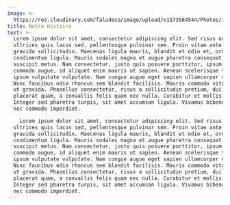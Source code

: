 ```yaml
---
image: >-
  https://res.cloudinary.com/faludeco/image/upload/v1573584544/Photos/img635_mipix5.jpg
title: Notre Histoire
text: >-
  Lorem ipsum dolor sit amet, consectetur adipiscing elit. Sed risus orci,
  ultrices quis lacus sed, pellentesque pulvinar sem. Proin vitae ante et justo
  gravida sollicitudin. Maecenas ligula mauris, blandit et odio et, ornare
  condimentum ligula. Mauris sodales magna et augue pharetra consequat. Donec in
  suscipit metus. Nam consectetur, justo quis posuere porttitor, ipsum erat
  commodo augue, id aliquet enim mauris ut sapien. Aenean scelerisque turpis non
  ipsum vulputate vulputate. Nam congue augue eget sapien ullamcorper viverra.
  Nunc faucibus odio rhoncus sem blandit facilisis. Mauris commodo vitae sapien
  ut gravida. Phasellus consectetur, risus a sollicitudin pretium, dui risus
  placerat quam, a convallis felis quam nec nulla. Curabitur et mollis purus.
  Integer sed pharetra turpis, sit amet accumsan ligula. Vivamus bibendum ligula
  nec commodo imperdiet.

    Lorem ipsum dolor sit amet, consectetur adipiscing elit. Sed risus orci,
  ultrices quis lacus sed, pellentesque pulvinar sem. Proin vitae ante et justo
  gravida sollicitudin. Maecenas ligula mauris, blandit et odio et, ornare
  condimentum ligula. Mauris sodales magna et augue pharetra consequat. Donec in
  suscipit metus. Nam consectetur, justo quis posuere porttitor, ipsum erat
  commodo augue, id aliquet enim mauris ut sapien. Aenean scelerisque turpis non
  ipsum vulputate vulputate. Nam congue augue eget sapien ullamcorper viverra.
  Nunc faucibus odio rhoncus sem blandit facilisis. Mauris commodo vitae sapien
  ut gravida. Phasellus consectetur, risus a sollicitudin pretium, dui risus
  placerat quam, a convallis felis quam nec nulla. Curabitur et mollis purus.
  Integer sed pharetra turpis, sit amet accumsan ligula. Vivamus bibendum ligula
  nec commodo imperdiet.
---
```


